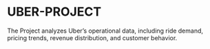 # UBER-PROJECT
The Project analyzes Uber’s operational data, including ride demand, pricing trends, revenue distribution, and customer behavior.
